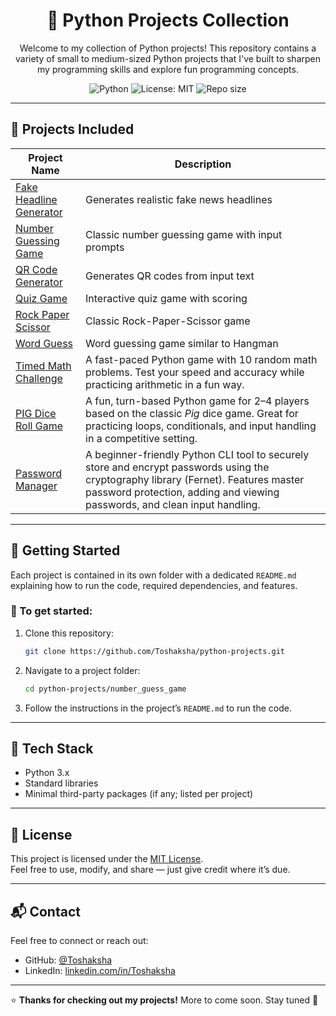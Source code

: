 <h1 align="center">🐍 Python Projects Collection</h1>

<p align="center">
Welcome to my collection of Python projects!  
This repository contains a variety of small to medium-sized Python projects that I've built to sharpen my programming skills and explore fun programming concepts.
</p>

<p align="center">
  <img src="https://img.shields.io/badge/Python-3.x-blue?logo=python" alt="Python" />
  <img src="https://img.shields.io/badge/License-MIT-green.svg" alt="License: MIT" />
  <img src="https://img.shields.io/github/repo-size/Toshaksha/python-projects" alt="Repo size" />
</p>

---

## 📁 Projects Included

| Project Name                           | Description                                      |
|----------------------------------------|--------------------------------------------------|
| [Fake Headline Generator](./fake_headline_generator) | Generates realistic fake news headlines          |
| [Number Guessing Game](./number_guess_game) | Classic number guessing game with input prompts |
| [QR Code Generator](./qr_code_generator) | Generates QR codes from input text               |
| [Quiz Game](./quiz_game)               | Interactive quiz game with scoring               |
| [Rock Paper Scissor](./rock_paper_scissor_game) | Classic Rock-Paper-Scissor game                  |
| [Word Guess](./word_guess)             | Word guessing game similar to Hangman            |
| [Timed Math Challenge](./timed_math_challenge) | A fast-paced Python game with 10 random math problems. Test your speed and accuracy while practicing arithmetic in a fun way. |
| [PIG Dice Roll Game](./pig_dice_game) | A fun, turn-based Python game for 2–4 players based on the classic *Pig* dice game. Great for practicing loops, conditionals, and input handling in a competitive setting. |
| [Password Manager](./password_manager) | A beginner-friendly Python CLI tool to securely store and encrypt passwords using the cryptography library (Fernet). Features master password protection, adding and viewing passwords, and clean input handling. |


---

## 🚀 Getting Started

Each project is contained in its own folder with a dedicated `README.md` explaining how to run the code, required dependencies, and features.

### 🔧 To get started:

1. Clone this repository:
    ```bash
    git clone https://github.com/Toshaksha/python-projects.git
    ```

2. Navigate to a project folder:
    ```bash
    cd python-projects/number_guess_game
    ```

3. Follow the instructions in the project’s `README.md` to run the code.

---

## 🧰 Tech Stack

- Python 3.x
- Standard libraries
- Minimal third-party packages (if any; listed per project)

---


## 📜 License

This project is licensed under the [MIT License](LICENSE).  
Feel free to use, modify, and share — just give credit where it’s due.

---

## 📬 Contact

Feel free to connect or reach out:

- GitHub: [@Toshaksha](https://github.com/Toshaksha)
- LinkedIn: [linkedin.com/in/Toshaksha](https://linkedin.com/in/Toshaksha)

---

⭐ **Thanks for checking out my projects!** More to come soon. Stay tuned 🚀

